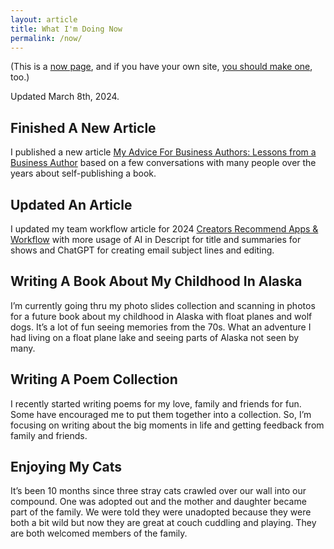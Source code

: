 ```yaml
---
layout: article
title: What I'm Doing Now
permalink: /now/
---
```

(This is a [now page](https://nownownow.com/about), and if you have your own site, [you should make one](https://nownownow.com/about), too.)

Updated March 8th, 2024.

## Finished A New Article
I published a new article [My Advice For Business Authors: Lessons from a Business Author](https://christophersherrod.com/book-advice/) based on a few conversations with many people over the years about self-publishing a book.

## Updated An Article
I updated my team workflow article for 2024 [Creators Recommend Apps & Workflow](https://christophersherrod.com/workflow/) with more usage of AI in Descript for title and summaries for shows and ChatGPT for creating email subject lines and editing.

## Writing A Book About My Childhood In Alaska
I’m currently going thru my photo slides collection and scanning in photos for a future book about my childhood in Alaska with float planes and wolf dogs. It’s a lot of fun seeing memories from the 70s. What an adventure I had living on a float plane lake and seeing parts of Alaska not seen by many.

## Writing A Poem Collection
I recently started writing poems for my love, family and friends for fun. Some have encouraged me to put them together into a collection. So, I’m focusing on writing about the big moments in life and getting feedback from family and friends.

## Enjoying My Cats
It’s been 10 months since three stray cats crawled over our wall into our compound. One was adopted out and the mother and daughter became part of the family. We were told they were unadopted because they were both a bit wild but now they are great at couch cuddling and playing. They are both welcomed members of the family.